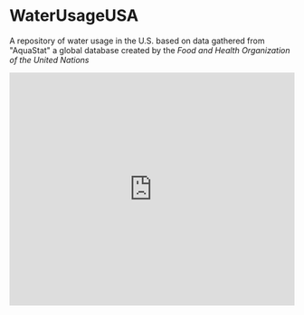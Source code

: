 # WaterUsageUSA
A repository of water usage in the U.S. based on data gathered from "AquaStat" a global database created by the *Food and Health Organization of the United Nations*

<iframe title="Water Stress in the U.S. in 2019 and 2020" aria-label="Column Chart" id="datawrapper-chart-iiKTB" src="https://datawrapper.dwcdn.net/iiKTB/1/" scrolling="no" frameborder="0" style="width: 0; min-width: 100% !important; border: none;" height="413" data-external="1"></iframe><script type="text/javascript">!function(){"use strict";window.addEventListener("message",(function(a){if(void 0!==a.data["datawrapper-height"]){var e=document.querySelectorAll("iframe");for(var t in a.data["datawrapper-height"])for(var r=0;r<e.length;r++)if(e[r].contentWindow===a.source){var i=a.data["datawrapper-height"][t]+"px";e[r].style.height=i}}}))}();
</script>
